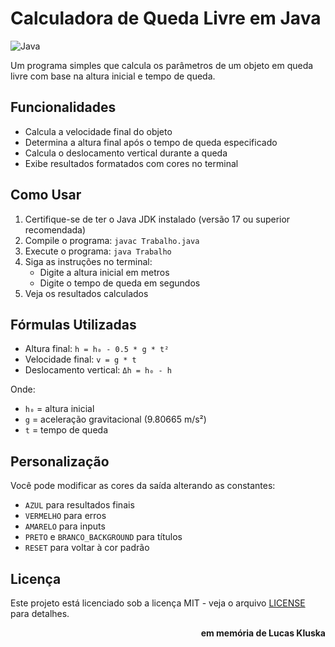 # Calculadora de Queda Livre em Java

![Java](https://img.shields.io/badge/Java-17%2B-blue)

Um programa simples que calcula os parâmetros de um objeto em queda livre com base na altura inicial e tempo de queda.

## Funcionalidades

- Calcula a velocidade final do objeto
- Determina a altura final após o tempo de queda especificado
- Calcula o deslocamento vertical durante a queda
- Exibe resultados formatados com cores no terminal

## Como Usar

1. Certifique-se de ter o Java JDK instalado (versão 17 ou superior recomendada)
2. Compile o programa: `javac Trabalho.java`
3. Execute o programa: `java Trabalho`
4. Siga as instruções no terminal:
   - Digite a altura inicial em metros
   - Digite o tempo de queda em segundos
5. Veja os resultados calculados

## Fórmulas Utilizadas

- Altura final: `h = h₀ - 0.5 * g * t²`
- Velocidade final: `v = g * t`
- Deslocamento vertical: `Δh = h₀ - h`

Onde:
- `h₀` = altura inicial
- `g` = aceleração gravitacional (9.80665 m/s²)
- `t` = tempo de queda

## Personalização

Você pode modificar as cores da saída alterando as constantes:
- `AZUL` para resultados finais
- `VERMELHO` para erros
- `AMARELO` para inputs
- `PRETO` e `BRANCO_BACKGROUND` para títulos
- `RESET` para voltar à cor padrão

## Licença

Este projeto está licenciado sob a licença MIT - veja o arquivo [LICENSE](LICENSE) para detalhes.

<p align="right"><strong>em memória de Lucas Kluska</strong></p>
